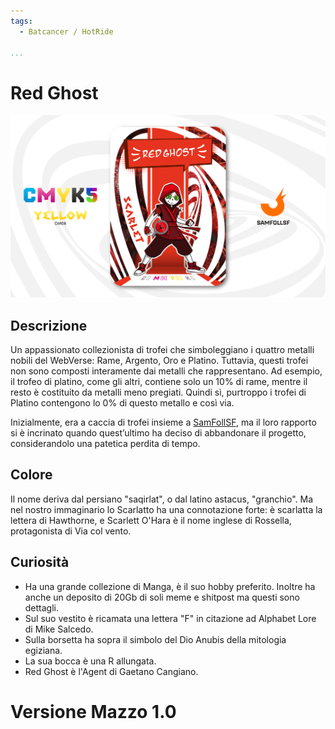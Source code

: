 ```yaml
---
tags:
  - Batcancer / HotRide

...
```


# Red Ghost

![redghost](../eg/Y/redghost.jpg)

## Descrizione

Un appassionato collezionista di trofei che simboleggiano i quattro metalli nobili del WebVerse: Rame, Argento, Oro e Platino. Tuttavia, questi trofei non sono composti interamente dai metalli che rappresentano. Ad esempio, il trofeo di platino, come gli altri, contiene solo un 10% di rame, mentre il resto è costituito da metalli meno pregiati. Quindi sì, purtroppo i trofei di Platino contengono lo 0% di questo metallo e così via.

Inizialmente, era a caccia di trofei insieme a [SamFollSF](../Remix/samfollsf.md), ma il loro rapporto si è incrinato quando quest’ultimo ha deciso di abbandonare il progetto, considerandolo una patetica perdita di tempo.

## Colore

Il nome deriva dal persiano "saqirlat", o dal latino astacus, "granchio". Ma nel nostro immaginario lo Scarlatto ha una connotazione forte: è scarlatta la lettera di Hawthorne, e Scarlett O'Hara è il nome inglese di Rossella, protagonista di Via col vento.

## Curiosità

- Ha una grande collezione di Manga, è il suo hobby preferito. Inoltre ha anche un deposito di 20Gb di soli meme e shitpost ma questi sono dettagli.
- Sul suo vestito è ricamata una lettera "F" in citazione ad Alphabet Lore di Mike Salcedo.
- Sulla borsetta ha sopra il simbolo del Dio Anubis della mitologia egiziana.
- La sua bocca è una R allungata.
- Red Ghost è l'Agent di Gaetano Cangiano.

# Versione Mazzo 1.0